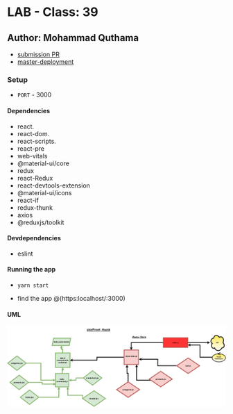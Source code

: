 # LAB - Class: 39

## Author: Mohammad Quthama

- [submission PR](https://github.com/mohammad-qethama/storefront/pull/4)
- [master-deployment](https://optimistic-goldstine-59634a.netlify.app/cart)

### Setup

- `PORT` - 3000

#### Dependencies

- react.
- react-dom.
- react-scripts.
- react-pre
- web-vitals
- @material-ui/core
- redux 
- react-Redux
- react-devtools-extension
- @material-ui/icons
- react-if
- redux-thunk
- axios
- @reduxjs/toolkit

#### Devdependencies

- eslint

#### Running the app

- `yarn start`

- find the app @(https:localhost/:3000)

#### UML

![UML Diagram](we.jpg)
